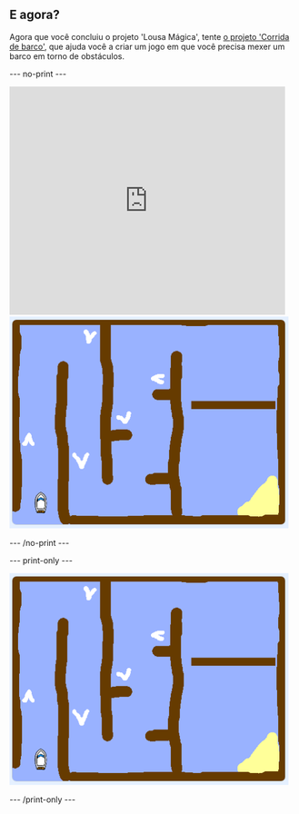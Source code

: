 ## E agora?

Agora que você concluiu o projeto 'Lousa Mágica', tente [o projeto 'Corrida de barco'](https://projects.raspberrypi.org/en/projects/boat-race?utm_source=pathway&utm_medium=whatnext&utm_campaign=projects), que ajuda você a criar um jogo em que você precisa mexer um barco em torno de obstáculos.

\--- no-print \---

<div class="scratch-preview">
  <iframe allowtransparency="true" width="485" height="402" src="https://scratch.mit.edu/projects/embed/276662533/?autostart=false" frameborder="0" scrolling="no"></iframe>
  <img src="images/boat_race_demo.png">
</div>

\--- /no-print \---

\--- print-only \---

![boat race demo](images/boat_race_demo.png)

\--- /print-only \---